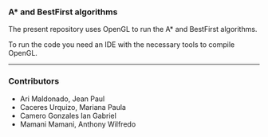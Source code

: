 ### A* and BestFirst algorithms

The present repository uses OpenGL to run the A* and BestFirst algorithms.

To run the code you need an IDE with the necessary tools to compile OpenGL.

---
### Contributors
- Ari Maldonado, Jean Paul
- Caceres Urquizo, Mariana Paula
- Camero Gonzales Ian Gabriel
- Mamani Mamani, Anthony Wilfredo
